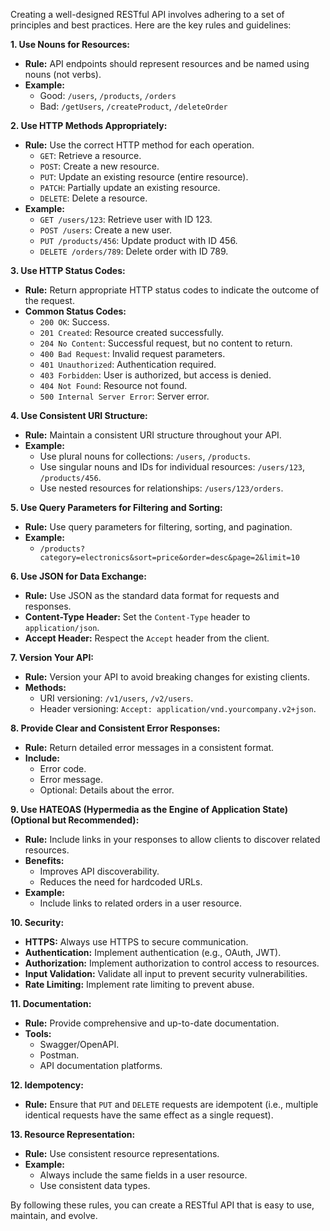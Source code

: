 Creating a well-designed RESTful API involves adhering to a set of principles and best practices. Here are the key rules and guidelines:

**1. Use Nouns for Resources:**

* **Rule:** API endpoints should represent resources and be named using nouns (not verbs).
* **Example:**
    * Good: `/users`, `/products`, `/orders`
    * Bad: `/getUsers`, `/createProduct`, `/deleteOrder`

**2. Use HTTP Methods Appropriately:**

* **Rule:** Use the correct HTTP method for each operation.
    * `GET`: Retrieve a resource.
    * `POST`: Create a new resource.
    * `PUT`: Update an existing resource (entire resource).
    * `PATCH`: Partially update an existing resource.
    * `DELETE`: Delete a resource.
* **Example:**
    * `GET /users/123`: Retrieve user with ID 123.
    * `POST /users`: Create a new user.
    * `PUT /products/456`: Update product with ID 456.
    * `DELETE /orders/789`: Delete order with ID 789.

**3. Use HTTP Status Codes:**

* **Rule:** Return appropriate HTTP status codes to indicate the outcome of the request.
* **Common Status Codes:**
    * `200 OK`: Success.
    * `201 Created`: Resource created successfully.
    * `204 No Content`: Successful request, but no content to return.
    * `400 Bad Request`: Invalid request parameters.
    * `401 Unauthorized`: Authentication required.
    * `403 Forbidden`: User is authorized, but access is denied.
    * `404 Not Found`: Resource not found.
    * `500 Internal Server Error`: Server error.

**4. Use Consistent URI Structure:**

* **Rule:** Maintain a consistent URI structure throughout your API.
* **Example:**
    * Use plural nouns for collections: `/users`, `/products`.
    * Use singular nouns and IDs for individual resources: `/users/123`, `/products/456`.
    * Use nested resources for relationships: `/users/123/orders`.

**5. Use Query Parameters for Filtering and Sorting:**

* **Rule:** Use query parameters for filtering, sorting, and pagination.
* **Example:**
    * `/products?category=electronics&sort=price&order=desc&page=2&limit=10`

**6. Use JSON for Data Exchange:**

* **Rule:** Use JSON as the standard data format for requests and responses.
* **Content-Type Header:** Set the `Content-Type` header to `application/json`.
* **Accept Header:** Respect the `Accept` header from the client.

**7. Version Your API:**

* **Rule:** Version your API to avoid breaking changes for existing clients.
* **Methods:**
    * URI versioning: `/v1/users`, `/v2/users`.
    * Header versioning: `Accept: application/vnd.yourcompany.v2+json`.

**8. Provide Clear and Consistent Error Responses:**

* **Rule:** Return detailed error messages in a consistent format.
* **Include:**
    * Error code.
    * Error message.
    * Optional: Details about the error.

**9. Use HATEOAS (Hypermedia as the Engine of Application State) (Optional but Recommended):**

* **Rule:** Include links in your responses to allow clients to discover related resources.
* **Benefits:**
    * Improves API discoverability.
    * Reduces the need for hardcoded URLs.
* **Example:**
    * Include links to related orders in a user resource.

**10. Security:**

* **HTTPS:** Always use HTTPS to secure communication.
* **Authentication:** Implement authentication (e.g., OAuth, JWT).
* **Authorization:** Implement authorization to control access to resources.
* **Input Validation:** Validate all input to prevent security vulnerabilities.
* **Rate Limiting:** Implement rate limiting to prevent abuse.

**11. Documentation:**

* **Rule:** Provide comprehensive and up-to-date documentation.
* **Tools:**
    * Swagger/OpenAPI.
    * Postman.
    * API documentation platforms.

**12. Idempotency:**

* **Rule:** Ensure that `PUT` and `DELETE` requests are idempotent (i.e., multiple identical requests have the same effect as a single request).

**13. Resource Representation:**

* **Rule:** Use consistent resource representations.
* **Example:**
    * Always include the same fields in a user resource.
    * Use consistent data types.

By following these rules, you can create a RESTful API that is easy to use, maintain, and evolve.
